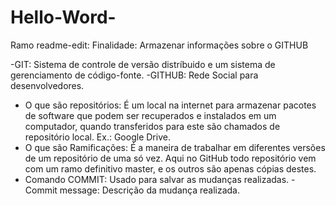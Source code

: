 # Hello-Word-
Ramo readme-edit: Finalidade: Armazenar informações sobre o GITHUB

-GIT: Sistema de controle de versão distríbuido e um sistema de gerenciamento de código-fonte.
-GITHUB: Rede Social para desenvolvedores.
- O que são repositórios: É um local na internet para armazenar pacotes de software que podem ser recuperados e instalados em um computador, quando transferidos para este são chamados de repositório local. Ex.: Google Drive.
- O que são Ramificações: É a maneira de trabalhar em diferentes versões de um repositório de uma só vez. Aqui no GitHub todo repositório vem com um ramo definitivo master, e os outros são apenas cópias destes.
- Comando COMMIT: Usado para salvar as mudanças realizadas.
        -Commit message: Descrição da mudança realizada.

